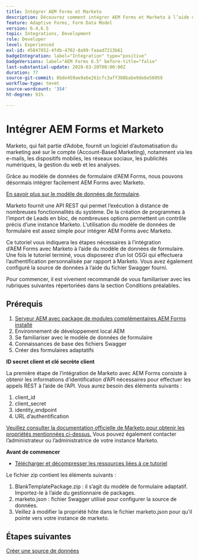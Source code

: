 ```yaml
---
title: Intégrer AEM Forms et Marketo
description: Découvrez comment intégrer AEM Forms et Marketo à l’aide du modèle de données de formulaire AEM Forms.
feature: Adaptive Forms, Form Data Model
version: 6.4,6.5
topic: Integrations, Development
role: Developer
level: Experienced
exl-id: 45047852-4fdb-4702-8a99-faaad7213b61
badgeIntegration: label="Intégration" type="positive"
badgeVersions: label="AEM Forms 6.5" before-title="false"
last-substantial-update: 2020-03-20T00:00:00Z
duration: 77
source-git-commit: 8bde459ae9a6e261cfc3aff308babe9de6e56059
workflow-type: tm+mt
source-wordcount: '354'
ht-degree: 91%

---
```


# Intégrer AEM Forms et Marketo

Marketo, qui fait partie d’Adobe, fournit un logiciel d’automatisation du marketing axé sur le compte (Account-Based Marketing), notamment via les e-mails, les dispositifs mobiles, les réseaux sociaux, les publicités numériques, la gestion du web et les analyses.

Grâce au modèle de données de formulaire d’AEM Forms, nous pouvons désormais intégrer facilement AEM Forms avec Marketo.

[En savoir plus sur le modèle de données de formulaire](https://helpx.adobe.com/fr/experience-manager/6-5/forms/using/data-integration.html).

Marketo fournit une API REST qui permet l’exécution à distance de nombreuses fonctionnalités du système. De la création de programmes à l’import de Leads en bloc, de nombreuses options permettent un contrôle précis d’une instance Marketo. L’utilisation du modèle de données de formulaire est assez simple pour intégrer AEM Forms avec Marketo.

Ce tutoriel vous indiquera les étapes nécessaires à l’intégration d’AEM Forms avec Marketo à l’aide du modèle de données de formulaire. Une fois le tutoriel terminé, vous disposerez d’un lot OSGi qui effectuera l’authentification personnalisée par rapport à Marketo. Vous avez également configuré la source de données à l’aide du fichier Swagger fourni.

Pour commencer, il est vivement recommandé de vous familiariser avec les rubriques suivantes répertoriées dans la section Conditions préalables.

## Prérequis

1. [Serveur AEM avec package de modules complémentaires AEM Forms installé](/help/forms/adaptive-forms/installing-aem-form-on-windows-tutorial-use.md)
1. Environnement de développement local AEM
1. Se familiariser avec le modèle de données de formulaire
1. Connaissances de base des fichiers Swagger
1. Créer des formulaires adaptatifs

**ID secret client et clé secrète client**

La première étape de l’intégration de Marketo avec AEM Forms consiste à obtenir les informations d’identification d’API nécessaires pour effectuer les appels REST à l’aide de l’API. Vous aurez besoin des éléments suivants :

1. client_id
1. client_secret
1. identity_endpoint
1. URL d’authentification

[Veuillez consulter la documentation officielle de Marketo pour obtenir les propriétés mentionnées ci-dessus.](https://developers.marketo.com/rest-api/) Vous pouvez également contacter l’administrateur ou l’administratrice de votre instance Marketo.

**Avant de commencer**

* [Télécharger et décompresser les ressources liées à ce tutoriel](assets/marketo-integration-assets.zip)

Le fichier zip contient les éléments suivants :

1. BlankTemplatePackage.zip : il s’agit du modèle de formulaire adaptatif. Importez-le à l’aide du gestionnaire de packages.
1. marketo.json : fichier Swagger utilisé pour configurer la source de données.
1. Veillez à modifier la propriété hôte dans le fichier marketo.json pour qu’il pointe vers votre instance de marketo.

## Étapes suivantes

[Créer une source de données](./part2.md)
